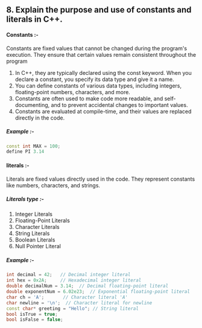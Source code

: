 ## 8. Explain the purpose and use of constants and literals in C++.

#### Constants :- 
Constants are fixed values that cannot be changed during the program's execution. They ensure that certain values remain consistent throughout the program

1. In C++, they are typically declared using the const keyword. When you declare a constant, you specify its data type and give it a name.
2. You can define constants of various data types, including integers, floating-point numbers, characters, and more.
3. Constants are often used to make code more readable, and self-documenting, and to prevent accidental changes to important values.
4. Constants are evaluated at compile-time, and their values are replaced directly in the code.

##### Example :-
```cpp
const int MAX = 100;
define PI 3.14
```


#### literals :- 
Literals are fixed values directly used in the code. They represent constants like numbers, characters, and strings. 

##### Literals type :- 
1. Integer Literals
2. Floating-Point Literals
3. Character Literals
4. String Literals
5. Boolean Literals
6. Null Pointer Literal

##### Example :-

```cpp
int decimal = 42;   // Decimal integer literal  
int hex = 0x2A;     // Hexadecimal integer literal
double decimalNum = 3.14;  // Decimal floating-point literal
double exponentNum = 6.02e23;  // Exponential floating-point literal
char ch = 'A';       // Character literal 'A'
char newline = '\n';  // Character literal for newline
const char* greeting = "Hello"; // String literal
bool isTrue = true;
bool isFalse = false;
```